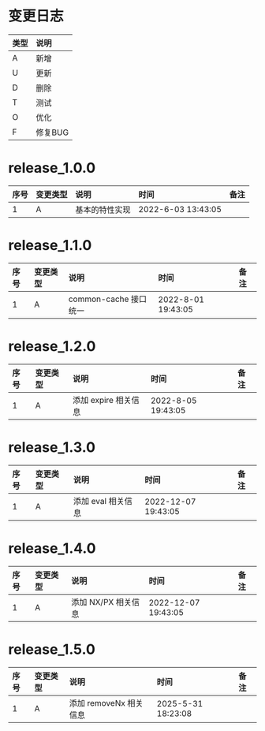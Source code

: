 # 变更日志

| 类型 | 说明 |
|:----|:----|
| A | 新增 |
| U | 更新 |
| D | 删除 |
| T | 测试 |
| O | 优化 |
| F | 修复BUG |

# release_1.0.0

| 序号 | 变更类型 | 说明 | 时间 | 备注 |
|:---|:---|:---|:---|:--|
| 1 | A | 基本的特性实现 | 2022-6-03 13:43:05 | |

# release_1.1.0

| 序号 | 变更类型 | 说明 | 时间 | 备注 |
|:---|:---|:---|:---|:--|
| 1 | A | common-cache 接口统一 | 2022-8-01 19:43:05 | |

# release_1.2.0

| 序号 | 变更类型 | 说明 | 时间 | 备注 |
|:---|:---|:---|:---|:--|
| 1 | A | 添加 expire 相关信息 | 2022-8-05 19:43:05 | |

# release_1.3.0

| 序号 | 变更类型 | 说明 | 时间 | 备注 |
|:---|:---|:---|:---|:--|
| 1 | A | 添加 eval 相关信息 | 2022-12-07 19:43:05 | |

# release_1.4.0

| 序号 | 变更类型 | 说明 | 时间 | 备注 |
|:---|:---|:---|:---|:--|
| 1 | A | 添加 NX/PX 相关信息 | 2022-12-07 19:43:05 | |

# release_1.5.0

| 序号 | 变更类型 | 说明               | 时间                 | 备注 |
|:---|:---|:-----------------|:-------------------|:--|
| 1 | A | 添加 removeNx 相关信息 | 2025-5-31 18:23:08 | |